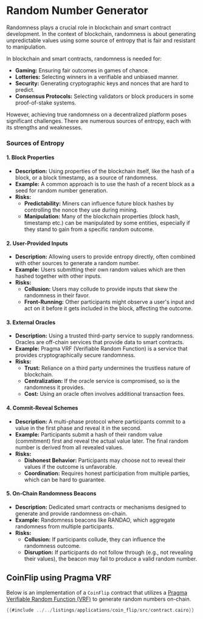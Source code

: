 # Random Number Generator

Randomness plays a crucial role in blockchain and smart contract development. In the context of blockchain, randomness is about generating unpredictable values using some source of entropy that is fair and resistant to manipulation. 

In blockchain and smart contracts, randomness is needed for:

- **Gaming:** Ensuring fair outcomes in games of chance.
- **Lotteries:** Selecting winners in a verifiable and unbiased manner.
- **Security:** Generating cryptographic keys and nonces that are hard to predict.
- **Consensus Protocols:** Selecting validators or block producers in some proof-of-stake systems.

However, achieving true randomness on a decentralized platform poses significant challenges. There are numerous sources of entropy, each with its strengths and weaknesses.

### Sources of Entropy

#### 1. Block Properties

- **Description:** Using properties of the blockchain itself, like the hash of a block, or a block timestamp, as a source of randomness.
- **Example:** A common approach is to use the hash of a recent block as a seed for random number generation.
- **Risks:**
    - **Predictability:** Miners can influence future block hashes by controlling the nonce they use during mining.
    - **Manipulation:** Many of the blockchain properties (block hash, timestamp etc.) can be manipulated by some entities, especially if they stand to gain from a specific random outcome.

#### 2. User-Provided Inputs

- **Description:** Allowing users to provide entropy directly, often combined with other sources to generate a random number.
- **Example:** Users submitting their own random values which are then hashed together with other inputs.
- **Risks:**
    - **Collusion:** Users may collude to provide inputs that skew the randomness in their favor.
    - **Front-Running:** Other participants might observe a user's input and act on it before it gets included in the block, affecting the outcome.

#### 3. External Oracles

- **Description:** Using a trusted third-party service to supply randomness. Oracles are off-chain services that provide data to smart contracts.
- **Example:** Pragma VRF (Verifiable Random Function) is a service that provides cryptographically secure randomness.
- **Risks:**
    - **Trust:** Reliance on a third party undermines the trustless nature of blockchain.
    - **Centralization:** If the oracle service is compromised, so is the randomness it provides.
    - **Cost:** Using an oracle often involves additional transaction fees.

#### 4. Commit-Reveal Schemes

- **Description:** A multi-phase protocol where participants commit to a value in the first phase and reveal it in the second.
- **Example:** Participants submit a hash of their random value (commitment) first and reveal the actual value later. The final random number is derived from all revealed values.
- **Risks:**
    - **Dishonest Behavior:** Participants may choose not to reveal their values if the outcome is unfavorable.
    - **Coordination:** Requires honest participation from multiple parties, which can be hard to guarantee.
    <!-- TODO: link to Commit-Reveal chapter once implemented: https://github.com/NethermindEth/StarknetByExample/issues/77 -->

#### 5. On-Chain Randomness Beacons

- **Description:** Dedicated smart contracts or mechanisms designed to generate and provide randomness on-chain.
- **Example:** Randomness beacons like RANDAO, which aggregate randomness from multiple participants.
- **Risks:**
    - **Collusion:** If participants collude, they can influence the randomness outcome.
    - **Disruption:** If participants do not follow through (e.g., not revealing their values), the beacon may fail to produce a valid random number.

## CoinFlip using Pragma VRF

Below is an implementation of a `CoinFlip` contract that utilizes a [Pragma Verifiable Random Function (VRF)](https://docs.pragma.build/Resources/Cairo%201/randomness/randomness) to generate random numbers on-chain.

```rust
{{#include ../../listings/applications/coin_flip/src/contract.cairo}}
```
